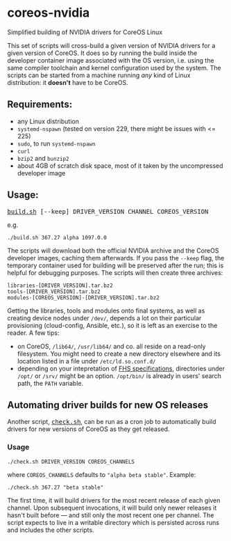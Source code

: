 # coreos-nvidia
Simplified building of NVIDIA drivers for CoreOS Linux

This set of scripts will cross-build a given version of NVIDIA drivers for a
given version of CoreOS. It does so by running the build inside the developer
container image associated with the OS version, i.e. using the same compiler
toolchain and kernel configuration used by the system. The scripts can be
started from a machine running _any_ kind of Linux distribution: it
**doesn't** have to be CoreOS.

## Requirements:

 - any Linux distribution
 - `systemd-nspawn` (tested on version 229, there might be issues with <= 225)
 - `sudo`, to run `systemd-nspawn`
 - `curl`
 - `bzip2` and `bunzip2`
 - about 4GB of scratch disk space, most of it taken by the uncompressed
   developer image

## Usage:

<tt><a href="build.sh">build.sh</a> [--keep] DRIVER_VERSION CHANNEL COREOS_VERSION</tt>

e.g.

`./build.sh 367.27 alpha 1097.0.0`

The scripts will download both the official NVIDIA archive and the CoreOS
developer images, caching them afterwards. If you pass the `--keep` flag, the
temporary container used for building will be preserved after the run; this is
helpful for debugging purposes. The scripts will then create three archives:

```
libraries-[DRIVER_VERSION].tar.bz2
tools-[DRIVER_VERSION].tar.bz2
modules-[COREOS_VERSION]-[DRIVER_VERSION].tar.bz2
```

Getting the libraries, tools and modules onto final systems, as well as creating
device nodes under `/dev/`, depends a lot on their particular provisioning
(cloud-config, Ansible, etc.), so it is left as an exercise to the reader. A few
tips:

- on CoreOS, `/lib64/`, `/usr/lib64/` and co. all reside on a read-only
filesystem. You might need to create a new directory elsewhere and its location
listed in a file under `/etc/ld.so.conf.d/`
- depending on your intepretation of [FHS
specifications](http://refspecs.linuxfoundation.org/fhs.shtml), directories
under `/opt/` or `/srv/` might be an option. `/opt/bin/` is already in users'
search path, the `PATH` variable.

## Automating driver builds for new OS releases

Another script, <tt><a href="check.sh">check.sh</a></tt>, can be run as a cron
job to automatically build drivers for new versions of CoreOS as they get
released.

### Usage

`./check.sh DRIVER_VERSION COREOS_CHANNELS`

where `COREOS_CHANNELS` defaults to `"alpha beta stable"`. Example:

`./check.sh 367.27 "beta stable"`

The first time, it will build drivers for the most recent release of each given
channel. Upon subsequent invocations, it will build only newer releases it
hasn't built before — and still only the most recent one per channel. The script
expects to live in a writable directory which is persisted across runs and
includes the other scripts.
